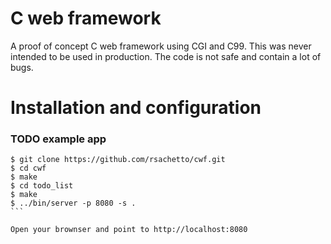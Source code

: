 # C web framework
A proof of concept C web framework using CGI and C99. This was never intended to be used in production. The code is not safe and contain a lot of bugs.

# Installation and configuration

### TODO example app

````console
$ git clone https://github.com/rsachetto/cwf.git
$ cd cwf
$ make
$ cd todo_list
$ make 
$ ../bin/server -p 8080 -s . 
```

Open your brownser and point to http://localhost:8080